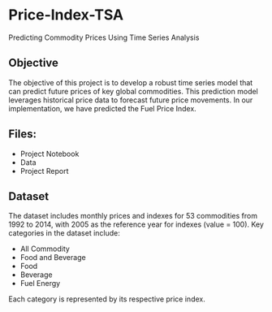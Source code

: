 # Price-Index-TSA
Predicting Commodity Prices Using Time Series Analysis

## Objective
The objective of this project is to develop a robust time series model that can predict future prices of key global commodities. This prediction model leverages historical price data to forecast future price movements. In our implementation, we have predicted the Fuel Price Index.

## Files:

- Project Notebook
- Data
- Project Report

## Dataset
The dataset includes monthly prices and indexes for 53 commodities from 1992 to 2014, with 2005 as the reference year for indexes (value = 100). Key categories in the dataset include:

- All Commodity
- Food and Beverage
- Food
- Beverage
- Fuel Energy

Each category is represented by its respective price index.

